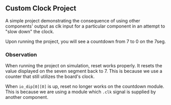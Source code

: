 ## Custom Clock Project 

A simple project demonstrating the consequence of using other components' output as clk input for a particular component in an attempt to "slow down" the clock. 

Upon running the project, you will see a countdown from 7 to 0 on the 7seg. 

### Observation 

When running the project on simulation, reset works properly. It resets the value displayed on the seven segment back to 7. This is because we use a counter that still utilizes the board's clock. 

When `io_dip[0][0]` is up, reset no longer works on the countdown module. This is because we are using a module which `.clk` signal is supplied by another component. 
